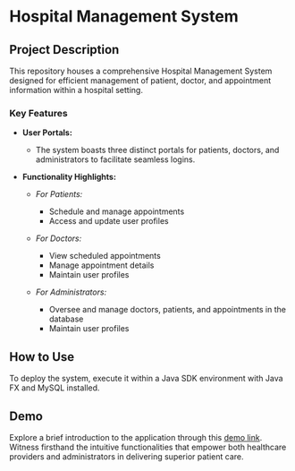 # Hospital Management System

## Project Description

This repository houses a comprehensive Hospital Management System designed for efficient management of patient, doctor, and appointment information within a hospital setting.

### Key Features

- **User Portals:**
  - The system boasts three distinct portals for patients, doctors, and administrators to facilitate seamless logins.

- **Functionality Highlights:**
  - *For Patients:*
    - Schedule and manage appointments
    - Access and update user profiles

  - *For Doctors:*
    - View scheduled appointments
    - Manage appointment details
    - Maintain user profiles

  - *For Administrators:*
    - Oversee and manage doctors, patients, and appointments in the database
    - Maintain user profiles

## How to Use

To deploy the system, execute it within a Java SDK environment with Java FX and MySQL installed.

## Demo

Explore a brief introduction to the application through this [demo link](https://vimeo.com/890396645). Witness firsthand the intuitive functionalities that empower both healthcare providers and administrators in delivering superior patient care.
